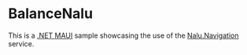 # BalanceNalu

This is a [.NET MAUI](https://github.com/dotnet/maui) sample showcasing the use of the [Nalu.Navigation](https://nalu-development.github.io/nalu/navigation.html) service.